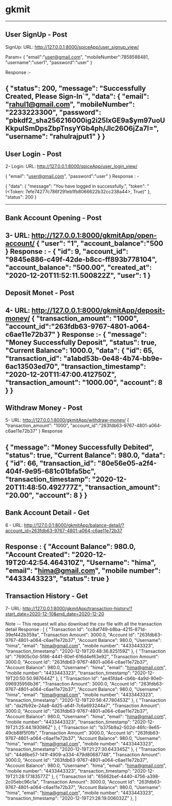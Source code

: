 # gkmit

----------------------------------------------------
User SignUp - Post
----------------------------------------------------
SignUp: URL: http://127.0.0.1:8000/spiceApp/user_signup_view/ 

Param= {
    "email":"user@gmail.com", 
    "mobileNumber":7858588481, 
    "username":"user1", 
    "password":"user"
}

Response :-

{
    "status": 200,
    "message": "Successfully Created, Please Sign-In`",
    "data": {
        "email": "rahul1@gmail.com",
        "mobileNumber": "2233223300",
        "password": "pbkdf2_sha256$216000$ig2i25IxGE9a$ym97uoUKkpuISmDpsZbpTnsyYGb4ph/Jlc26O6jZa7I=",
        "username": "rahulrajput1"
    }
}
----------------------------------------------------
User Login - Post
----------------------------------------------------

2- Login: URL: http://127.0.0.1:8000/spiceApp/user_login_view/ 

{
    "email": "user@gmail.com", "password":"user"
}
Response : -

{
    "data": {
        "message": "You have logged in successfully.",
        "token": "(<Token: 7efe74277c786f291eb1fb8066622b32cc238a44>, True)"
    },
    "status": 200
}

----------------------------------------------------
Bank Account Opening - Post
----------------------------------------------------

3- URL: http://127.0.0.1:8000/gkmitApp/open-account/
{
    "user": "1", "account_balance":"500
}
Response : -
{
    "id": 9,
    "account_id": "9845e886-c49f-42de-b8cc-ff893b778104",
    "account_balance": "500.00",
    "created_at": "2020-12-20T11:52:11.500822Z",
    "user": 1
}
----------------------------------------------------
Deposit  Monet - Post
----------------------------------------------------

4- URL: http://127.0.0.1:8000/gkmitApp/deposit-money/
{
    "transaction_amount": "1000", "account_id":"263fdb63-9767-4801-a064-c6ae11e72b37"
}
Response :-
{
    "message": "Money Successfully Deposit",
    "status": true,
    "Current Balance": 1000.0,
    "data": {
        "id": 65,
        "transaction_id": "a1abd53b-0e48-4b74-bb9e-6ac13503ed70",
        "transaction_timestamp": "2020-12-20T11:47:00.412750Z",
        "transaction_amount": "1000.00",
        "account": 8
    }
}
----------------------------------------------------
Withdraw Money - Post
----------------------------------------------------

5- URL: http://127.0.0.1:8000/gkmitApp/withdraw-money/
{
     "transaction_amount": "1000", "account_id":"263fdb63-9767-4801-a064-c6ae11e72b37"
}
Response

{
    "message": "Money Successfully Debited",
    "status": true,
    "Current Balance": 980.0,
    "data": {
        "id": 66,
        "transaction_id": "80e56e05-a2f4-404f-9e95-681c01bfa5bc",
        "transaction_timestamp": "2020-12-20T11:48:50.492777Z",
        "transaction_amount": "20.00",
        "account": 8
    }
}
----------------------------------------------------
Bank Account Detail - Get
----------------------------------------------------

6 - URL: http://127.0.0.1:8000/gkmitApp/balance-detail/?account_id=263fdb63-9767-4801-a064-c6ae11e72b37

Response : 
{
    "Account Balance": 980.0,
    "Account Created": "2020-12-19T20:42:54.464310Z",
    "Username": "hima",
    "email": "hima@gmail.com",
    "mobile number": "4433443323",
    "status": true
}
----------------------------------------------------
Transaction History - Get
----------------------------------------------------

7- URL: http://127.0.0.1:8000/gkmitApp/transaction-history/?start_date=2020-12-10&end_date=2020-12-20

Note -- This request will also download the csv file with all the transaction detail 
Response : [
    {
        "Transaction Id": "cc8af749-b8ba-4215-871d-39ef442b359a",
        "Transaction Amount": 3000.0,
        "Account Id": "263fdb63-9767-4801-a064-c6ae11e72b37",
        "Account Balance": 980.0,
        "Username": "hima",
        "email": "hima@gmail.com",
        "mobile number": "4433443323",
        "transaction_timestamp": "2020-12-19T20:48:36.825159Z"
    },
    {
        "Transaction Id": "76905c0d-5f86-4441-80ef-616d4ef63e92",
        "Transaction Amount": 3000.0,
        "Account Id": "263fdb63-9767-4801-a064-c6ae11e72b37",
        "Account Balance": 980.0,
        "Username": "hima",
        "email": "hima@gmail.com",
        "mobile number": "4433443323",
        "transaction_timestamp": "2020-12-19T20:50:50.987644Z"
    },
    {
        "Transaction Id": "ae45fda4-cb6b-4a9d-90e0-096935956b36",
        "Transaction Amount": 3000.0,
        "Account Id": "263fdb63-9767-4801-a064-c6ae11e72b37",
        "Account Balance": 980.0,
        "Username": "hima",
        "email": "hima@gmail.com",
        "mobile number": "4433443323",
        "transaction_timestamp": "2020-12-19T20:56:47.780453Z"
    },
    {
        "Transaction Id": "da2fb92e-24a8-4d25-a64f-7c6a693244a7",
        "Transaction Amount": 3000.0,
        "Account Id": "263fdb63-9767-4801-a064-c6ae11e72b37",
        "Account Balance": 980.0,
        "Username": "hima",
        "email": "hima@gmail.com",
        "mobile number": "4433443323",
        "transaction_timestamp": "2020-12-19T21:25:44.193086Z"
    },
    {
        "Transaction Id": "b375b9a2-502d-46fc-9e65-49cb88f5f0fb",
        "Transaction Amount": 3000.0,
        "Account Id": "263fdb63-9767-4801-a064-c6ae11e72b37",
        "Account Balance": 980.0,
        "Username": "hima",
        "email": "hima@gmail.com",
        "mobile number": "4433443323",
        "transaction_timestamp": "2020-12-19T21:27:30.643345Z"
    },
    {
        "Transaction Id": "44d6be57-141f-4909-a334-479d80687748",
        "Transaction Amount": 3000.0,
        "Account Id": "263fdb63-9767-4801-a064-c6ae11e72b37",
        "Account Balance": 980.0,
        "Username": "hima",
        "email": "hima@gmail.com",
        "mobile number": "4433443323",
        "transaction_timestamp": "2020-12-19T21:28:17.183577Z"
    },
    {
        "Transaction Id": "65662bef-4440-4756-a398-2c05ebc96c1a",
        "Transaction Amount": 3000.0,
        "Account Id": "263fdb63-9767-4801-a064-c6ae11e72b37",
        "Account Balance": 980.0,
        "Username": "hima",
        "email": "hima@gmail.com",
        "mobile number": "4433443323",
        "transaction_timestamp": "2020-12-19T21:28:19.006032Z"
    },
    ]
